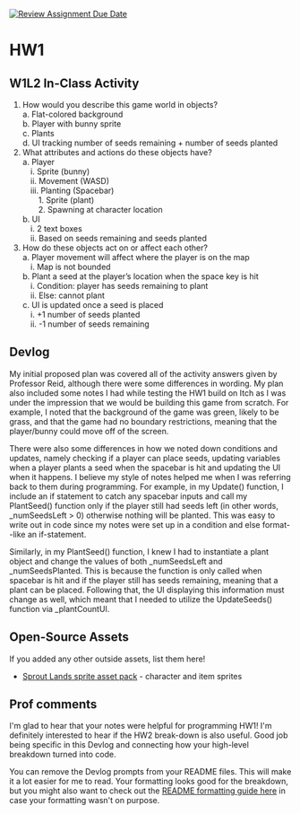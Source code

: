 [![Review Assignment Due Date](https://classroom.github.com/assets/deadline-readme-button-22041afd0340ce965d47ae6ef1cefeee28c7c493a6346c4f15d667ab976d596c.svg)](https://classroom.github.com/a/MjLLqDcN)
# HW1
## W1L2 In-Class Activity

1. How would you describe this game world in objects?  
      a. Flat-colored background  
      b. Player with bunny sprite  
      c. Plants  
      d. UI tracking number of seeds remaining + number of seeds planted  
2. What attributes and actions do these objects have?  
      a. Player  
   		&emsp;i. Sprite (bunny)    
           &emsp;ii. Movement (WASD)  
          &emsp;iii. Planting (Spacebar)  
                  &emsp;&emsp;1. Sprite (plant)  
                  &emsp;&emsp;2. Spawning at character location  
      b. UI  
            &emsp;i. 2 text boxes  
           &emsp;ii. Based on seeds remaining and seeds planted  
4. How do these objects act on or affect each other?  
      a. Player movement will affect where the player is on the map  
            &emsp;i. Map is not bounded  
      b. Plant a seed at the player’s location when the space key is hit  
            &emsp;i. Condition: player has seeds remaining to plant  
           &emsp;ii. Else: cannot plant  
      c. UI is updated once a seed is placed  
            &emsp;i. +1 number of seeds planted  
           &emsp;ii. -1 number of seeds remaining  

## Devlog
My initial proposed plan was covered all of the activity answers given by Professor Reid, although there were some differences in wording. My plan also included some notes I had while testing the HW1 build on Itch as I was under the impression that we would be building this game from scratch. For example, I noted that the background of the game was green, likely to be grass, and that the game had no boundary restrictions, meaning that the player/bunny could move off of the screen. 

There were also some differences in how we noted down conditions and updates, namely checking if a player can place seeds, updating variables when a player plants a seed when the spacebar is hit and updating the UI when it happens. I believe my style of notes helped me when I was referring back to them during programming. For example, in my Update() function, I include an if statement to catch any spacebar inputs and call my PlantSeed() function only if the player still had seeds left (in other words, _numSeedsLeft > 0) otherwise nothing will be planted. This was easy to write out in code since my notes were set up in a condition and else format--like an if-statement. 

Similarly, in my PlantSeed() function, I knew I had to instantiate a plant object and change the values of both _numSeedsLeft and _numSeedsPlanted. This is because the function is only called when spacebar is hit and if the player still has seeds remaining, meaning that a plant can be placed. Following that, the UI displaying this information must change as well, which meant that I needed to utilize the UpdateSeeds() function via _plantCountUI. 

## Open-Source Assets
If you added any other outside assets, list them here!
- [Sprout Lands sprite asset pack](https://cupnooble.itch.io/sprout-lands-asset-pack) - character and item sprites

## Prof comments
I'm glad to hear that your notes were helpful for programming HW1! I'm definitely interested to hear if the HW2 break-down is also useful. Good job being specific in this Devlog and connecting how your high-level breakdown turned into code.

You can remove the Devlog prompts from your README files. This will make it a lot easier for me to read. Your formatting looks good for the breakdown, but you might also want to check out the [README formatting guide here](https://docs.github.com/en/get-started/writing-on-github/getting-started-with-writing-and-formatting-on-github/basic-writing-and-formatting-syntax) in case your formatting wasn't on purpose.

